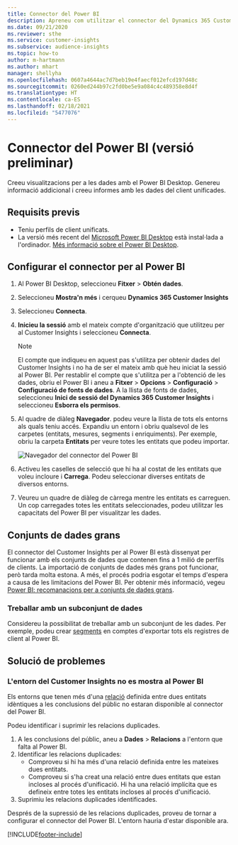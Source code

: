```yaml
---
title: Connector del Power BI
description: Apreneu com utilitzar el connector del Dynamics 365 Customer Insights al Power BI.
ms.date: 09/21/2020
ms.reviewer: sthe
ms.service: customer-insights
ms.subservice: audience-insights
ms.topic: how-to
author: m-hartmann
ms.author: mhart
manager: shellyha
ms.openlocfilehash: 0607a4644ac7d7beb19e4faecf012efcd197d48c
ms.sourcegitcommit: 0260ed244b97c2fd0be5e9a084c4c489358e8d4f
ms.translationtype: HT
ms.contentlocale: ca-ES
ms.lasthandoff: 02/18/2021
ms.locfileid: "5477076"
---
```

# <a name="connector-for-power-bi-preview"></a>Connector del Power BI (versió preliminar)

Creeu visualitzacions per a les dades amb el Power BI Desktop. Genereu informació addicional i creeu informes amb les dades del client unificades.

## <a name="prerequisites"></a>Requisits previs

- Teniu perfils de client unificats.
- La versió més recent del [Microsoft Power BI Desktop](https://powerbi.microsoft.com/desktop/) està instal·lada a l'ordinador. [Més informació sobre el Power BI Desktop](https://docs.microsoft.com/power-bi/desktop-what-is-desktop).

## <a name="configure-the-connector-for-power-bi"></a>Configurar el connector per al Power BI

1. Al Power BI Desktop, seleccioneu **Fitxer** > **Obtén dades**.

1. Seleccioneu **Mostra'n més** i cerqueu **Dynamics 365 Customer Insights**

1. Seleccioneu **Connecta**.

1. **Inicieu la sessió** amb el mateix compte d'organització que utilitzeu per al Customer Insights i seleccioneu **Connecta**.
   > [!NOTE]
   > El compte que indiqueu en aquest pas s'utilitza per obtenir dades del Customer Insights i no ha de ser el mateix amb què heu iniciat la sessió al Power BI. Per restablir el compte que s'utilitza per a l'obtenció de les dades, obriu el Power BI i aneu a **Fitxer** > **Opcions** > **Configuració** > **Configuració de fonts de dades**. A la llista de fonts de dades, seleccioneu **Inici de sessió del Dynamics 365 Customer Insights** i seleccioneu **Esborra els permisos**.  

1. Al quadre de diàleg **Navegador**. podeu veure la llista de tots els entorns als quals teniu accés. Expandiu un entorn i obriu qualsevol de les carpetes (entitats, mesures, segments i enriquiments). Per exemple, obriu la carpeta **Entitats** per veure totes les entitats que podeu importar.

   ![Navegador del connector del Power BI](media/power-bi-navigator.png "Navegador del connector del Power BI")

1. Activeu les caselles de selecció que hi ha al costat de les entitats que voleu incloure i **Carrega**. Podeu seleccionar diverses entitats de diversos entorns.

1. Veureu un quadre de diàleg de càrrega mentre les entitats es carreguen. Un cop carregades totes les entitats seleccionades, podeu utilitzar les capacitats del Power BI per visualitzar les dades.

## <a name="large-data-sets"></a>Conjunts de dades grans

El connector del Customer Insights per al Power BI està dissenyat per funcionar amb els conjunts de dades que contenen fins a 1 milió de perfils de clients. La importació de conjunts de dades més grans pot funcionar, però tarda molta estona. A més, el procés podria esgotar el temps d'espera a causa de les limitacions del Power BI. Per obtenir més informació, vegeu [Power BI: recomanacions per a conjunts de dades grans](https://docs.microsoft.com/power-bi/admin/service-premium-what-is#large-datasets). 

### <a name="work-with-a-subset-of-data"></a>Treballar amb un subconjunt de dades

Considereu la possibilitat de treballar amb un subconjunt de les dades. Per exemple, podeu crear [segments](segments.md) en comptes d'exportar tots els registres de client al Power BI.

## <a name="troubleshooting"></a>Solució de problemes

### <a name="customer-insights-environment-doesnt-show-in-power-bi"></a>L'entorn del Customer Insights no es mostra al Power BI

Els entorns que tenen més d'una [relació](relationships.md) definida entre dues entitats idèntiques a les conclusions del públic no estaran disponible al connector del Power BI.

Podeu identificar i suprimir les relacions duplicades.

1. A les conclusions del públic, aneu a **Dades** > **Relacions** a l'entorn que falta al Power BI.
2. Identificar les relacions duplicades:
   - Comproveu si hi ha més d'una relació definida entre les mateixes dues entitats.
   - Comproveu si s'ha creat una relació entre dues entitats que estan incloses al procés d'unificació. Hi ha una relació implícita que es defineix entre totes les entitats incloses al procés d'unificació.
3. Suprimiu les relacions duplicades identificades.

Després de la supressió de les relacions duplicades, proveu de tornar a configurar el connector del Power BI. L'entorn hauria d'estar disponible ara.

[!INCLUDE[footer-include](../includes/footer-banner.md)]

